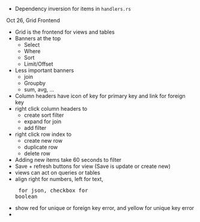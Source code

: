 
* Dependency inversion for items in `handlers.rs`

Oct 26, Grid Frontend
- Grid is the frontend for views and tables
- Banners at the top
  - Select
  - Where
  - Sort
  - Limit/Offset
- Less important banners
  - join
  - Groupby
  - sum, avg, ...
- Column headers have icon of key for primary key and link for foreign key
- right click column headers to
  - create sort filter
  - expand for join
  - add filter
- right click row index to
  - create new row
  - duplicate row
  - delete row
- Adding new items take 60 seconds to filter
- Save + refresh buttons for view (Save is update or create new)
- views can act on queries or tables
- align right for numbers, left for text, <pre> for json, checkbox for boolean
- show red for unique or foreign key error, and yellow for unique key error
-